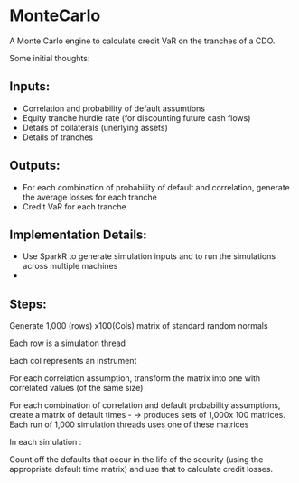 # MonteCarlo
A Monte Carlo engine to calculate credit VaR on the tranches of a CDO.

Some initial thoughts:

Inputs:
-------
- Correlation and probability of default assumtions
- Equity tranche hurdle rate (for discounting future cash flows)
- Details of collaterals (unerlying assets) 
- Details of tranches 
 
Outputs:
-------
- For each combination of probability of default and correlation, generate the average losses for each tranche
- Credit VaR for each tranche

Implementation Details:
----------------------
- Use SparkR to generate simulation inputs and to run the simulations across multiple machines 
- 
Steps:
------

Generate 1,000 (rows) x100(Cols)  matrix of standard random normals

Each row is a simulation thread

Each col represents an instrument 

For each correlation assumption, transform the matrix into one with correlated values (of the same size)

For each combination of correlation and default probability assumptions, create a matrix of default times - -> produces sets of 1,000x 100 matrices.  Each run of 1,000 simulation threads uses one of these matrices

In each simulation :

Count off the defaults that occur in the life of the security (using the appropriate default time matrix)  and use that to calculate credit losses.

